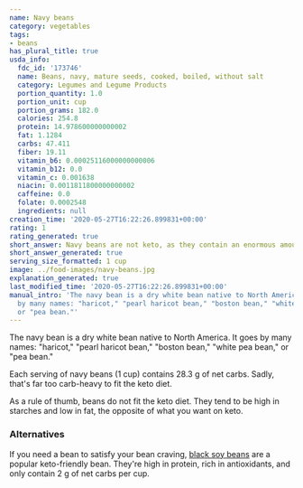 ```yaml
---
name: Navy beans
category: vegetables
tags:
- beans
has_plural_title: true
usda_info:
  fdc_id: '173746'
  name: Beans, navy, mature seeds, cooked, boiled, without salt
  category: Legumes and Legume Products
  portion_quantity: 1.0
  portion_unit: cup
  portion_grams: 182.0
  calories: 254.8
  protein: 14.978600000000002
  fat: 1.1284
  carbs: 47.411
  fiber: 19.11
  vitamin_b6: 0.00025116000000000006
  vitamin_b12: 0.0
  vitamin_c: 0.001638
  niacin: 0.0011811800000000002
  caffeine: 0.0
  folate: 0.0002548
  ingredients: null
creation_time: '2020-05-27T16:22:26.899831+00:00'
rating: 1
rating_generated: true
short_answer: Navy beans are not keto, as they contain an enormous amount of carbs.
short_answer_generated: true
serving_size_formatted: 1 cup
image: ../food-images/navy-beans.jpg
explanation_generated: true
last_modified_time: '2020-05-27T16:22:26.899831+00:00'
manual_intro: 'The navy bean is a dry white bean native to North America. It goes
  by many names: "haricot," "pearl haricot bean," "boston bean," "white pea bean,"
  or "pea bean."'
---
```

The navy bean is a dry white bean native to North America. It goes by many names: "haricot," "pearl haricot bean," "boston bean," "white pea bean," or "pea bean."

Each serving of navy beans (1 cup) contains 28.3 g of net carbs. Sadly, that's far too carb-heavy to fit the keto diet.

As a rule of thumb, beans do not fit the keto diet. They tend to be high in starches and low in fat, the opposite of what you want on keto.

### Alternatives

If you need a bean to satisfy your bean craving, [black soy beans](/black-soy-beans) are a popular keto-friendly bean. They're high in protein, rich in antioxidants, and only contain 2 g of net carbs per cup.

